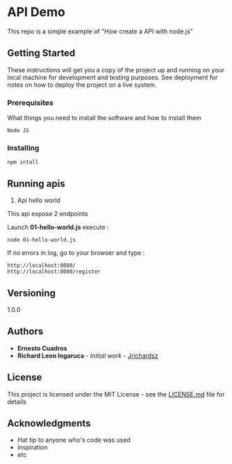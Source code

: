 # API Demo

This repo is a simple example of "How create a API with node.js"


## Getting Started

These instructions will get you a copy of the project up and running on your local machine for development and testing purposes. See deployment for notes on how to deploy the project on a live system.

### Prerequisites

What things you need to install the software and how to install them

```
Node JS
```

### Installing

```
npm intall
```

## Running apis

1. Api hello world

This api expose 2 endpoints

Launch **01-hello-world.js** execute :

```
node 01-hello-world.js
```

If no errors in log, go to your browser and type :

```
http://localhost:8080/
http://localhost:8080/register
```

## Versioning

1.0.0

## Authors

* **Ernesto Cuadros**
* **Richard Leon Ingaruca** - *Initial work* - [Jrichardsz](https://github.com/jrichardsz)


## License

This project is licensed under the MIT License - see the [LICENSE.md](LICENSE.md) file for details

## Acknowledgments

* Hat tip to anyone who's code was used
* Inspiration
* etc
